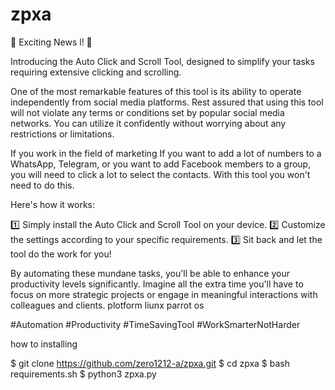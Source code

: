 # zpxa

🚀 Exciting News l! 🚀

Introducing the Auto Click and Scroll Tool, designed to simplify your tasks requiring extensive clicking and scrolling. 

One of the most remarkable features of this tool is its ability to operate independently from social media platforms. Rest assured that using this tool will not violate any terms or conditions set by popular social media networks. You can utilize it confidently without worrying about any restrictions or limitations.

If you work in the field of marketing If you want to add a lot of numbers to a WhatsApp, Telegram, or you want to add  Facebook members to a group, you will need to click a lot to select the contacts. With this tool you won't need to do this.

Here's how it works:

1️⃣ Simply install the Auto Click and Scroll Tool on your device.
2️⃣ Customize the settings according to your specific requirements.
3️⃣ Sit back and let the tool do the work for you!

By automating these mundane tasks, you'll be able to enhance your productivity levels significantly. Imagine all the extra time you'll have to focus on more strategic projects or engage in meaningful interactions with colleagues and clients.
plotform
liunx
parrot os



#Automation #Productivity #TimeSavingTool #WorkSmarterNotHarder








how to installing


$ git clone https://github.com/zero1212-a/zpxa.git
$ cd zpxa
$ bash requirements.sh
$ python3 zpxa.py


